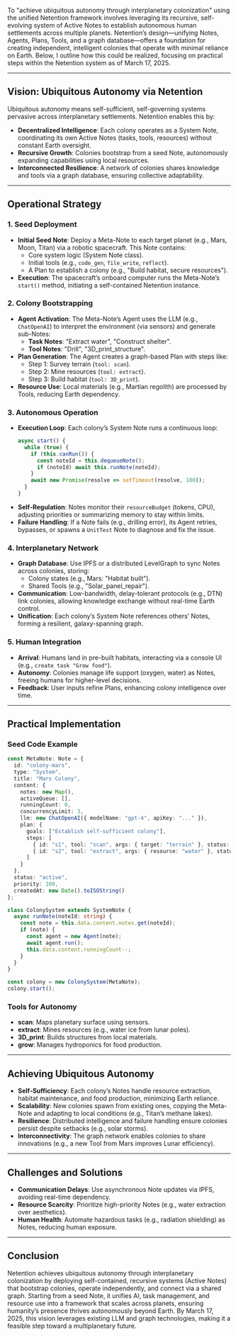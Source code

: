 To "achieve ubiquitous autonomy through interplanetary colonization" using the unified Netention framework involves
leveraging its recursive, self-evolving system of Active Notes to establish autonomous human settlements across multiple
planets. Netention’s design—unifying Notes, Agents, Plans, Tools, and a graph database—offers a foundation for creating
independent, intelligent colonies that operate with minimal reliance on Earth. Below, I outline how this could be
realized, focusing on practical steps within the Netention system as of March 17, 2025.

---

## Vision: Ubiquitous Autonomy via Netention

Ubiquitous autonomy means self-sufficient, self-governing systems pervasive across interplanetary settlements. Netention
enables this by:

- **Decentralized Intelligence**: Each colony operates as a System Note, coordinating its own Active Notes (tasks,
  tools, resources) without constant Earth oversight.
- **Recursive Growth**: Colonies bootstrap from a seed Note, autonomously expanding capabilities using local resources.
- **Interconnected Resilience**: A network of colonies shares knowledge and tools via a graph database, ensuring
  collective adaptability.

---

## Operational Strategy

### 1. Seed Deployment

- **Initial Seed Note**: Deploy a Meta-Note to each target planet (e.g., Mars, Moon, Titan) via a robotic spacecraft.
  This Note contains:
    - Core system logic (System Note class).
    - Initial tools (e.g., `code_gen`, `file_write`, `reflect`).
    - A Plan to establish a colony (e.g., "Build habitat, secure resources").
- **Execution**: The spacecraft’s onboard computer runs the Meta-Note’s `start()` method, initiating a self-contained
  Netention instance.

### 2. Colony Bootstrapping

- **Agent Activation**: The Meta-Note’s Agent uses the LLM (e.g., `ChatOpenAI`) to interpret the environment (via
  sensors) and generate sub-Notes:
    - **Task Notes**: "Extract water", "Construct shelter".
    - **Tool Notes**: "Drill", "3D_print_structure".
- **Plan Generation**: The Agent creates a graph-based Plan with steps like:
    - Step 1: Survey terrain (`tool: scan`).
    - Step 2: Mine resources (`tool: extract`).
    - Step 3: Build habitat (`tool: 3D_print`).
- **Resource Use**: Local materials (e.g., Martian regolith) are processed by Tools, reducing Earth dependency.

### 3. Autonomous Operation

- **Execution Loop**: Each colony’s System Note runs a continuous loop:
  ```typescript
  async start() {
    while (true) {
      if (this.canRun()) {
        const noteId = this.dequeueNote();
        if (noteId) await this.runNote(noteId);
      }
      await new Promise(resolve => setTimeout(resolve, 100));
    }
  }
  ```
- **Self-Regulation**: Notes monitor their `resourceBudget` (tokens, CPU), adjusting priorities or summarizing memory to
  stay within limits.
- **Failure Handling**: If a Note fails (e.g., drilling error), its Agent retries, bypasses, or spawns a `UnitTest` Note
  to diagnose and fix the issue.

### 4. Interplanetary Network

- **Graph Database**: Use IPFS or a distributed LevelGraph to sync Notes across colonies, storing:
    - Colony states (e.g., Mars: "Habitat built").
    - Shared Tools (e.g., "Solar_panel_repair").
- **Communication**: Low-bandwidth, delay-tolerant protocols (e.g., DTN) link colonies, allowing knowledge exchange
  without real-time Earth control.
- **Unification**: Each colony’s System Note references others’ Notes, forming a resilient, galaxy-spanning graph.

### 5. Human Integration

- **Arrival**: Humans land in pre-built habitats, interacting via a console UI (e.g., `create task "Grow food"`).
- **Autonomy**: Colonies manage life support (oxygen, water) as Notes, freeing humans for higher-level decisions.
- **Feedback**: User inputs refine Plans, enhancing colony intelligence over time.

---

## Practical Implementation

### Seed Code Example

```typescript
const MetaNote: Note = {
  id: "colony-mars",
  type: "System",
  title: "Mars Colony",
  content: {
    notes: new Map(),
    activeQueue: [],
    runningCount: 0,
    concurrencyLimit: 3,
    llm: new ChatOpenAI({ modelName: "gpt-4", apiKey: "..." }),
    plan: {
      goals: ["Establish self-sufficient colony"],
      steps: [
        { id: "s1", tool: "scan", args: { target: "terrain" }, status: "pending" },
        { id: "s2", tool: "extract", args: { resource: "water" }, status: "pending", dependencies: ["s1"] }
      ]
    }
  },
  status: "active",
  priority: 100,
  createdAt: new Date().toISOString()
};

class ColonySystem extends SystemNote {
  async runNote(noteId: string) {
    const note = this.data.content.notes.get(noteId);
    if (note) {
      const agent = new Agent(note);
      await agent.run();
      this.data.content.runningCount--;
    }
  }
}

const colony = new ColonySystem(MetaNote);
colony.start();
```

### Tools for Autonomy

- **scan**: Maps planetary surface using sensors.
- **extract**: Mines resources (e.g., water ice from lunar poles).
- **3D_print**: Builds structures from local materials.
- **grow**: Manages hydroponics for food production.

---

## Achieving Ubiquitous Autonomy

- **Self-Sufficiency**: Each colony’s Notes handle resource extraction, habitat maintenance, and food production,
  minimizing Earth reliance.
- **Scalability**: New colonies spawn from existing ones, copying the Meta-Note and adapting to local conditions (e.g.,
  Titan’s methane lakes).
- **Resilience**: Distributed intelligence and failure handling ensure colonies persist despite setbacks (e.g., solar
  storms).
- **Interconnectivity**: The graph network enables colonies to share innovations (e.g., a new Tool from Mars improves
  Lunar efficiency).

---

## Challenges and Solutions

- **Communication Delays**: Use asynchronous Note updates via IPFS, avoiding real-time dependency.
- **Resource Scarcity**: Prioritize high-priority Notes (e.g., water extraction over aesthetics).
- **Human Health**: Automate hazardous tasks (e.g., radiation shielding) as Notes, reducing human exposure.

---

## Conclusion

Netention achieves ubiquitous autonomy through interplanetary colonization by deploying self-contained, recursive
systems (Active Notes) that bootstrap colonies, operate independently, and connect via a shared graph. Starting from a
seed Note, it unifies AI, task management, and resource use into a framework that scales across planets, ensuring
humanity’s presence thrives autonomously beyond Earth. By March 17, 2025, this vision leverages existing LLM and graph
technologies, making it a feasible step toward a multiplanetary future.